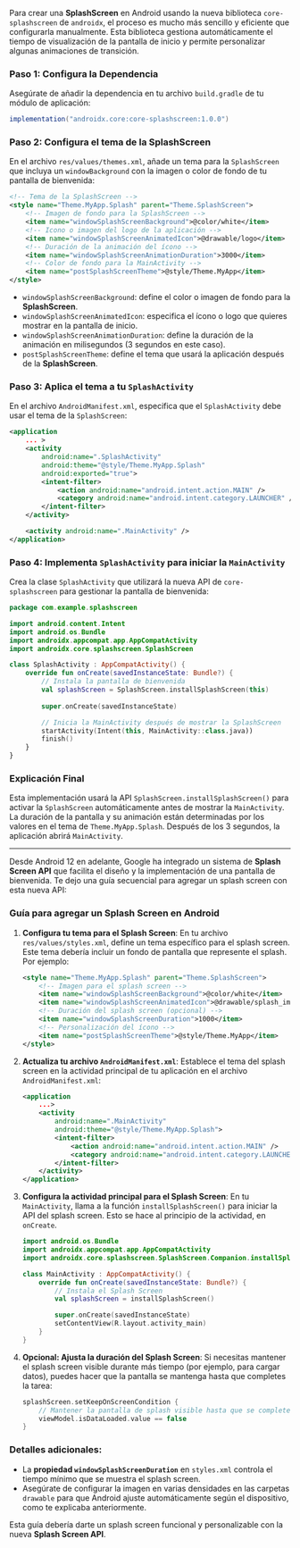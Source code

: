 Para crear una **SplashScreen** en Android usando la nueva biblioteca `core-splashscreen` de `androidx`, el proceso es mucho más sencillo y eficiente que configurarla manualmente. Esta biblioteca gestiona automáticamente el tiempo de visualización de la pantalla de inicio y permite personalizar algunas animaciones de transición.

### Paso 1: Configura la Dependencia

Asegúrate de añadir la dependencia en tu archivo `build.gradle` de tu módulo de aplicación:

```gradle
implementation("androidx.core:core-splashscreen:1.0.0")
```

### Paso 2: Configura el tema de la SplashScreen

En el archivo `res/values/themes.xml`, añade un tema para la `SplashScreen` que incluya un `windowBackground` con la imagen o color de fondo de tu pantalla de bienvenida:

```xml
<!-- Tema de la SplashScreen -->
<style name="Theme.MyApp.Splash" parent="Theme.SplashScreen">
    <!-- Imagen de fondo para la SplashScreen -->
    <item name="windowSplashScreenBackground">@color/white</item>
    <!-- Icono o imagen del logo de la aplicación -->
    <item name="windowSplashScreenAnimatedIcon">@drawable/logo</item>
    <!-- Duración de la animación del ícono -->
    <item name="windowSplashScreenAnimationDuration">3000</item>
    <!-- Color de fondo para la MainActivity -->
    <item name="postSplashScreenTheme">@style/Theme.MyApp</item>
</style>
```

- `windowSplashScreenBackground`: define el color o imagen de fondo para la **SplashScreen**.
- `windowSplashScreenAnimatedIcon`: especifica el ícono o logo que quieres mostrar en la pantalla de inicio.
- `windowSplashScreenAnimationDuration`: define la duración de la animación en milisegundos (3 segundos en este caso).
- `postSplashScreenTheme`: define el tema que usará la aplicación después de la **SplashScreen**.

### Paso 3: Aplica el tema a tu `SplashActivity`

En el archivo `AndroidManifest.xml`, especifica que el `SplashActivity` debe usar el tema de la `SplashScreen`:

```xml
<application
    ... >
    <activity
        android:name=".SplashActivity"
        android:theme="@style/Theme.MyApp.Splash"
        android:exported="true">
        <intent-filter>
            <action android:name="android.intent.action.MAIN" />
            <category android:name="android.intent.category.LAUNCHER" />
        </intent-filter>
    </activity>

    <activity android:name=".MainActivity" />
</application>
```

### Paso 4: Implementa `SplashActivity` para iniciar la `MainActivity`

Crea la clase `SplashActivity` que utilizará la nueva API de `core-splashscreen` para gestionar la pantalla de bienvenida:

```kotlin
package com.example.splashscreen

import android.content.Intent
import android.os.Bundle
import androidx.appcompat.app.AppCompatActivity
import androidx.core.splashscreen.SplashScreen

class SplashActivity : AppCompatActivity() {
    override fun onCreate(savedInstanceState: Bundle?) {
        // Instala la pantalla de bienvenida
        val splashScreen = SplashScreen.installSplashScreen(this)
        
        super.onCreate(savedInstanceState)

        // Inicia la MainActivity después de mostrar la SplashScreen
        startActivity(Intent(this, MainActivity::class.java))
        finish()
    }
}
```

### Explicación Final

Esta implementación usará la API `SplashScreen.installSplashScreen()` para activar la `SplashScreen` automáticamente antes de mostrar la `MainActivity`. La duración de la pantalla y su animación están determinadas por los valores en el tema de `Theme.MyApp.Splash`. Después de los 3 segundos, la aplicación abrirá `MainActivity`.


---
Desde Android 12 en adelante, Google ha integrado un sistema de **Splash Screen API** que facilita el diseño y la implementación de una pantalla de bienvenida. Te dejo una guía secuencial para agregar un splash screen con esta nueva API:

### Guía para agregar un Splash Screen en Android

1. **Configura tu tema para el Splash Screen**:
   En tu archivo `res/values/styles.xml`, define un tema específico para el splash screen. Este tema debería incluir un fondo de pantalla que represente el splash. Por ejemplo:

   ```xml
   <style name="Theme.MyApp.Splash" parent="Theme.SplashScreen">
       <!-- Imagen para el splash screen -->
       <item name="windowSplashScreenBackground">@color/white</item>
       <item name="windowSplashScreenAnimatedIcon">@drawable/splash_image</item>
       <!-- Duración del splash screen (opcional) -->
       <item name="windowSplashScreenDuration">1000</item>
       <!-- Personalización del ícono -->
       <item name="postSplashScreenTheme">@style/Theme.MyApp</item>
   </style>
   ```

2. **Actualiza tu archivo `AndroidManifest.xml`**:
   Establece el tema del splash screen en la actividad principal de tu aplicación en el archivo `AndroidManifest.xml`:

   ```xml
   <application
       ...>
       <activity
           android:name=".MainActivity"
           android:theme="@style/Theme.MyApp.Splash">
           <intent-filter>
               <action android:name="android.intent.action.MAIN" />
               <category android:name="android.intent.category.LAUNCHER" />
           </intent-filter>
       </activity>
   </application>
   ```

3. **Configura la actividad principal para el Splash Screen**:
   En tu `MainActivity`, llama a la función `installSplashScreen()` para iniciar la API del splash screen. Esto se hace al principio de la actividad, en `onCreate`.

   ```kotlin
   import android.os.Bundle
   import androidx.appcompat.app.AppCompatActivity
   import androidx.core.splashscreen.SplashScreen.Companion.installSplashScreen

   class MainActivity : AppCompatActivity() {
       override fun onCreate(savedInstanceState: Bundle?) {
           // Instala el Splash Screen
           val splashScreen = installSplashScreen()

           super.onCreate(savedInstanceState)
           setContentView(R.layout.activity_main)
       }
   }
   ```

4. **Opcional: Ajusta la duración del Splash Screen**:
   Si necesitas mantener el splash screen visible durante más tiempo (por ejemplo, para cargar datos), puedes hacer que la pantalla se mantenga hasta que completes la tarea:

   ```kotlin
   splashScreen.setKeepOnScreenCondition {
       // Mantener la pantalla de splash visible hasta que se complete una condición
       viewModel.isDataLoaded.value == false
   }
   ```

### Detalles adicionales:

- La **propiedad `windowSplashScreenDuration`** en `styles.xml` controla el tiempo mínimo que se muestra el splash screen.
- Asegúrate de configurar la imagen en varias densidades en las carpetas `drawable` para que Android ajuste automáticamente según el dispositivo, como te explicaba anteriormente.

Esta guía debería darte un splash screen funcional y personalizable con la nueva **Splash Screen API**.